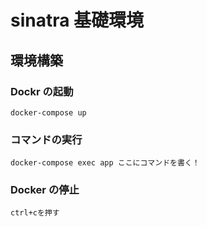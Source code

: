 # sinatra 基礎環境

## 環境構築

### Dockr の起動

```
docker-compose up
```

### コマンドの実行

```
docker-compose exec app ここにコマンドを書く！
```

### Docker の停止

```
ctrl+cを押す
```
